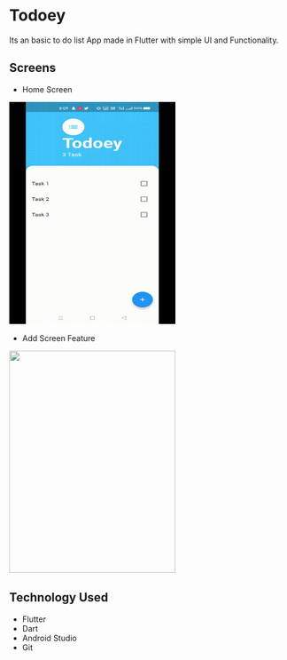# Todoey

Its an basic to do list App made in Flutter with simple UI and Functionality.

## Screens

- Home Screen

<img src = "readme_assest/Home_Screen.gif" width = 300 height = 400>

- Add Screen Feature

<img src = "readme_assest/add_task_Screen.gif" width = 300 height = 400>


## Technology Used
- Flutter
- Dart
- Android Studio
- Git
